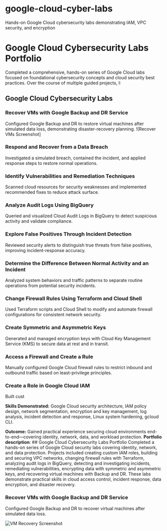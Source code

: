 # google-cloud-cyber-labs
Hands-on Google Cloud cybersecurity labs demonstrating IAM, VPC security, and encryption
# Google Cloud Cybersecurity Labs Portfolio

Completed a comprehensive, hands-on series of Google Cloud labs focused on foundational cybersecurity concepts and cloud security best practices. Over the course of multiple guided projects, I:

## Google Cloud Cybersecurity Labs

### Recover VMs with Google Backup and DR Service
Configured Google Backup and DR to restore virtual machines after simulated data loss, demonstrating disaster-recovery planning. ![Recover VMs Screenshot]

### Respond and Recover from a Data Breach
Investigated a simulated breach, contained the incident, and applied response steps to restore normal operations.

### Identify Vulnerabilities and Remediation Techniques
Scanned cloud resources for security weaknesses and implemented recommended fixes to reduce attack surface.

### Analyze Audit Logs Using BigQuery
Queried and visualized Cloud Audit Logs in BigQuery to detect suspicious activity and validate compliance.

### Explore False Positives Through Incident Detection
Reviewed security alerts to distinguish true threats from false positives, improving incident-response accuracy.

### Determine the Difference Between Normal Activity and an Incident
Analyzed system behaviors and traffic patterns to separate routine operations from potential security incidents.

### Change Firewall Rules Using Terraform and Cloud Shell
Used Terraform scripts and Cloud Shell to modify and automate firewall configurations for consistent network security.

### Create Symmetric and Asymmetric Keys
Generated and managed encryption keys with Cloud Key Management Service (KMS) to secure data at rest and in transit.

### Access a Firewall and Create a Rule
Manually configured Google Cloud firewall rules to restrict inbound and outbound traffic based on least-privilege principles.

### Create a Role in Google Cloud IAM
Built cust

**Skills Demonstrated:** Google Cloud security architecture, IAM policy design, network segmentation, encryption and key management, log analysis, incident detection and response, Linux system hardening, gcloud CLI.

**Outcome:** Gained practical experience securing cloud environments end-to-end—covering identity, network, data, and workload protection.
**Portfolio description**: ## Google Cloud Cybersecurity Labs Portfolio
Completed a hands-on series of Google Cloud security labs covering identity, network, and data protection. Projects included creating custom IAM roles, building and securing VPC networks, changing firewall rules with Terraform, analyzing audit logs in BigQuery, detecting and investigating incidents, remediating vulnerabilities, encrypting data with symmetric and asymmetric keys, and recovering virtual machines with Backup and DR. These labs demonstrate practical skills in cloud access control, incident response, data encryption, and disaster recovery.
### Recover VMs with Google Backup and DR Service
Configured Google Backup and DR to recover virtual machines after simulated data loss.

![VM Recovery Screenshot](screenshots/recover-vms/success.png)

